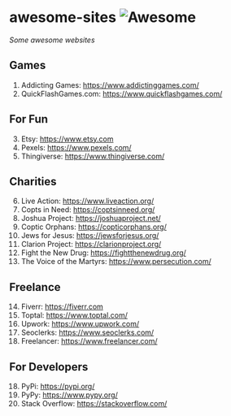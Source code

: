 # awesome-sites ![Awesome](https://cdn.rawgit.com/sindresorhus/awesome/d7305f38d29fed78fa85652e3a63e154dd8e8829/media/badge.svg)
*Some awesome websites*

## Games
1. Addicting Games: https://www.addictinggames.com/
2. QuickFlashGames.com: https://www.quickflashgames.com/

## For Fun
3. Etsy: https://www.etsy.com
4. Pexels: https://www.pexels.com/
5. Thingiverse: https://www.thingiverse.com/

## Charities
6. Live Action: https://www.liveaction.org/
7. Copts in Need: https://coptsinneed.org/
8. Joshua Project: https://joshuaproject.net/
9. Coptic Orphans: https://copticorphans.org/
10. Jews for Jesus: https://jewsforjesus.org/
11. Clarion Project: https://clarionproject.org/
12. Fight the New Drug: https://fightthenewdrug.org/
13. The Voice of the Martyrs: https://www.persecution.com/

## Freelance
14. Fiverr: https://fiverr.com
15. Toptal: https://www.toptal.com/
15. Upwork: https://www.upwork.com/
16. Seoclerks: https://www.seoclerks.com/
17. Freelancer: https://www.freelancer.com/

## For Developers
18. PyPi: https://pypi.org/  
19. PyPy: https://www.pypy.org/
20. Stack Overflow: https://stackoverflow.com/
